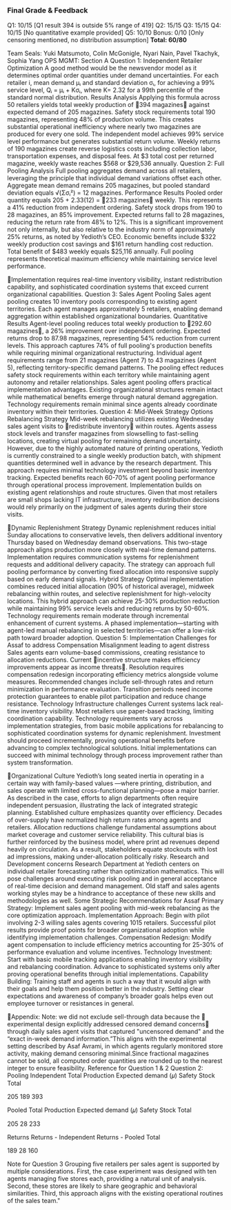 ### Final Grade & Feedback
Q1: 10/15 [Q1 result 394 is outside 5% range of 419]
Q2: 15/15
Q3: 15/15
Q4: 10/15 [No quantitative example provided]
Q5: 10/10
Bonus: 0/10 [Only censoring mentioned, no distribution assumption]
**Total: 60/80**

Team Seals: Yuki Matsumoto, Colin McGonigle, Nyari Nain, Pavel Tkachyk, Sophia Yang
OPS MGMT: Section A
Question 1: Independent Retailer Optimization
A good method would be the newsvendor model as it determines optimal order quantities
under demand uncertainties. For each retailer i, mean demand μᵢ and standard deviation σᵢ,
for achieving a 99% service level,
Qᵢ = μᵢ + Kσᵢ, where K= 2.32 for a 99th percentile of the standard normal distribution.
Results Analysis
Applying this formula across 50 retailers yields total weekly production of 🚨394 magazines🚨
against expected demand of 205 magazines. Safety stock requirements total 190
magazines, representing 48% of production volume. This creates substantial operational
inefficiency where nearly two magazines are produced for every one sold.
The independent model achieves 99% service level performance but generates substantial
return volume. Weekly returns of 190 magazines create reverse logistics costs including
collection labor, transportation expenses, and disposal fees. At $3 total cost per returned
magazine, weekly waste reaches $568 or $29,536 annually.
Question 2: Full Pooling Analysis
Full pooling aggregates demand across all retailers, leveraging the principle that individual
demand variations offset each other. Aggregate mean demand remains 205 magazines, but
pooled standard deviation equals √(Σσᵢ²) = 12 magazines.
Performance Results
Pooled order quantity equals 205 + 2.33(12) = 🚨233 magazines🚨 weekly. This represents a
41% reduction from independent ordering. Safety stock drops from 190 to 28 magazines, an
85% improvement. Expected returns fall to 28 magazines, reducing the return rate from
48% to 12%. This is a significant improvement not only internally, but also relative to the
industry norm of approximately 25% returns, as noted by Yedioth’s CEO.
Economic benefits include $322 weekly production cost savings and $161 return handling
cost reduction. Total benefit of $483 weekly equals $25,116 annually. Full pooling
represents theoretical maximum efficiency while maintaining service level performance.

Implementation requires real-time inventory visibility, instant redistribution capability, and
sophisticated coordination systems that exceed current organizational capabilities.
Question 3: Sales Agent Pooling
Sales agent pooling creates 10 inventory pools corresponding to existing agent territories.
Each agent manages approximately 5 retailers, enabling demand aggregation within
established organizational boundaries.
Quantitative Results
Agent-level pooling reduces total weekly production to 🚨292.60 magazines🚨, a 26%
improvement over independent ordering. Expected returns drop to 87.98 magazines,
representing 54% reduction from current levels. This approach captures 74% of full
pooling's production benefits while requiring minimal organizational restructuring.
Individual agent requirements range from 21 magazines (Agent 7) to 43 magazines (Agent
5), reflecting territory-specific demand patterns. The pooling effect reduces safety stock
requirements within each territory while maintaining agent autonomy and retailer
relationships.
Sales agent pooling offers practical implementation advantages. Existing organizational
structures remain intact while mathematical benefits emerge through natural demand
aggregation. Technology requirements remain minimal since agents already coordinate
inventory within their territories.
Question 4: Mid-Week Strategy Options
Rebalancing Strategy
Mid-week rebalancing utilizes existing Wednesday sales agent visits to 🚨redistribute
inventory🚨 within routes. Agents assess stock levels and transfer magazines from slowselling to fast-selling locations, creating virtual pooling for remaining demand uncertainty.
However, due to the highly automated nature of printing operations, Yedioth is currently
constrained to a single weekly production batch, with shipment quantities determined well in
advance by the research department.
This approach requires minimal technology investment beyond basic inventory tracking.
Expected benefits reach 60-70% of agent pooling performance through operational process
improvement. Implementation builds on existing agent relationships and route structures.
Given that most retailers are small shops lacking IT infrastructure, inventory redistribution
decisions would rely primarily on the judgment of sales agents during their store visits.

Dynamic Replenishment Strategy
Dynamic replenishment reduces initial Sunday allocations to conservative levels, then
delivers additional inventory Thursday based on Wednesday demand observations. This
two-stage approach aligns production more closely with real-time demand patterns.
Implementation requires communication systems for replenishment requests and additional
delivery capacity. The strategy can approach full pooling performance by converting fixed
allocation into responsive supply based on early demand signals.
Hybrid Strategy
Optimal implementation combines reduced initial allocation (90% of historical average), midweek rebalancing within routes, and selective replenishment for high-velocity locations. This
hybrid approach can achieve 25-30% production reduction while maintaining 99% service
levels and reducing returns by 50-60%. Technology requirements remain moderate through
incremental enhancement of current systems.
A phased implementation—starting with agent-led manual rebalancing in selected
territories—can offer a low-risk path toward broader adoption.
Question 5: Implementation Challenges for Assaf to address
Compensation Misalignment leading to agent distress
Sales agents earn volume-based commissions, creating resistance to allocation reductions.
Current 🚨incentive structure makes efficiency improvements appear as income threats🚨.
Resolution requires compensation redesign incorporating efficiency metrics alongside
volume measures.
Recommended changes include sell-through rates and return minimization in performance
evaluation. Transition periods need income protection guarantees to enable pilot
participation and reduce change resistance.
Technology Infrastructure challenges
Current systems lack real-time inventory visibility. Most retailers use paper-based tracking,
limiting coordination capability. Technology requirements vary across implementation
strategies, from basic mobile applications for rebalancing to sophisticated coordination
systems for dynamic replenishment.
Investment should proceed incrementally, proving operational benefits before advancing to
complex technological solutions. Initial implementations can succeed with minimal
technology through process improvement rather than system transformation.

Organizational Culture
Yedioth’s long seated inertia in operating in a certain way with family-based values —where
printing, distribution, and sales operate with limited cross-functional planning—pose a major
barrier. As described in the case, efforts to align departments often require independent
persuasion, illustrating the lack of integrated strategic planning.
Established culture emphasizes quantity over efficiency. Decades of over-supply have
normalized high return rates among agents and retailers. Allocation reductions challenge
fundamental assumptions about market coverage and customer service reliability.
This cultural bias is further reinforced by the business model, where print ad revenues
depend heavily on circulation. As a result, stakeholders equate stockouts with lost ad
impressions, making under-allocation politically risky.
Research and Development concerns
Research Department at Yedioth centers on individual retailer forecasting rather than
optimization mathematics. This will pose challenges around executing risk pooling and in
general acceptance of real-time decision and demand management. Old staff and sales
agents working styles may be a hindrance to acceptance of these new skills and
methodologies as well.
Some Strategic Recommendations for Assaf
Primary Strategy: Implement sales agent pooling with mid-week rebalancing as the core
optimization approach.
Implementation Approach: Begin with pilot involving 2-3 willing sales agents covering 1015 retailers. Successful pilot results provide proof points for broader organizational adoption
while identifying implementation challenges.
Compensation Redesign: Modify agent compensation to include efficiency metrics
accounting for 25-30% of performance evaluation and volume incentives.
Technology Investment: Start with basic mobile tracking applications enabling inventory
visibility and rebalancing coordination. Advance to sophisticated systems only after proving
operational benefits through initial implementations.
Capability Building: Training staff and agents in such a way that it would align with their
goals and help them position better in the industry. Setting clear expectations and
awareness of company’s broader goals helps even out employee turnover or resistances in
general.

Appendix:
Note: we did not exclude sell-through data because the 🚨experimental design explicitly
addressed censored demand concerns🚨 through daily sales agent visits that captured
"uncensored demand" and the “exact in-week demand information.”This aligns with the
experimental setting described by Asaf Avrami, in which agents regularly monitored store
activity, making demand censoring minimal.Since fractional magazines cannot be sold, all
computed order quantities are rounded up to the nearest integer to ensure feasibility.
Reference for Question 1 & 2
Question 2: Pooling
Independent Total Production
Expected demand (𝜇)
Safety Stock
Total

205
189
393

Pooled Total Production
Expected demand (𝜇)
Safety Stock
Total

205
28
233

Returns
Returns - Independent
Returns - Pooled
Total

189
28
160

Note for Question 3
Grouping five retailers per sales agent is supported by multiple considerations. First, the
case experiment was designed with ten agents managing five stores each, providing a
natural unit of analysis. Second, these stores are likely to share geographic and behavioral
similarities. Third, this approach aligns with the existing operational routines of the sales
team."

